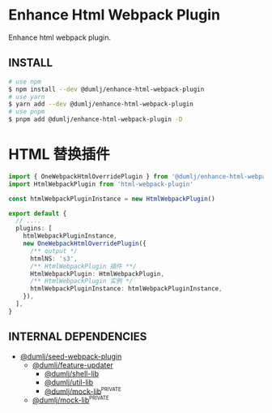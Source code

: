 <!-- This file is dynamically generated. please edit in __readme__ -->

# Enhance Html Webpack Plugin

Enhance html webpack plugin.

## INSTALL

```bash
# use npm
$ npm install --dev @dumlj/enhance-html-webpack-plugin
# use yarn
$ yarn add --dev @dumlj/enhance-html-webpack-plugin
# use pnpm
$ pnpm add @dumlj/enhance-html-webpack-plugin -D
```

# HTML 替换插件

```ts
import { OneWebpackHtmlOverridePlugin } from '@dumlj/enhance-html-webpack-plugin'
import HtmlWebpackPlugin from 'html-webpack-plugin'

const htmlWebpackPluginInstance = new HtmlWebpackPlugin()

export default {
  // ....
  plugins: [
    htmlWebpackPluginInstance,
    new OneWebpackHtmlOverridePlugin({
      /** output */
      htmlNS: 's3',
      /** HtmlWebpackPlugin 插件 **/
      HtmlWebpackPlugin: HtmlWebpackPlugin,
      /** HtmlWebpackPlugin 实例 */
      htmlWebpackPluginInstance: htmlWebpackPluginInstance,
    }),
  ],
}
```

## INTERNAL DEPENDENCIES

- [@dumlj/seed-webpack-plugin](https://github.com/dumlj/dumlj-build/tree/main/@webpack-plugin/enhance-html-webpack-plugin)
  - [@dumlj/feature-updater](https://github.com/dumlj/dumlj-build/tree/main/@webpack-plugin/enhance-html-webpack-plugin)
    - [@dumlj/shell-lib](https://github.com/dumlj/dumlj-build/tree/main/@webpack-plugin/enhance-html-webpack-plugin)
    - [@dumlj/util-lib](https://github.com/dumlj/dumlj-build/tree/main/@webpack-plugin/enhance-html-webpack-plugin)
    - [@dumlj/mock-lib](https://github.com/dumlj/dumlj-build/tree/main/@webpack-plugin/enhance-html-webpack-plugin)<sup><small>PRIVATE</small></sup>
  - [@dumlj/mock-lib](https://github.com/dumlj/dumlj-build/tree/main/@webpack-plugin/enhance-html-webpack-plugin)<sup><small>PRIVATE</small></sup>
